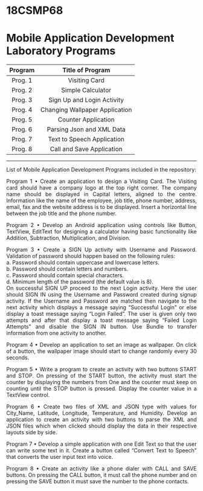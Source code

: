 # 18CSMP68
# Mobile Application Development Laboratory Programs

|    Program     |         Title of Program       | 
| :------------: | :----------------------------: | 
|    Prog. 1     |          Visiting Card         |     
|    Prog. 2     |        Simple Calculator       |    
|    Prog. 3     |   Sign Up and Login Activity   |   
|    Prog. 4     | Changing Wallpaper Application |
|    Prog. 5     |       Counter Application      | 
|    Prog. 6     |   Parsing Json and XML Data    | 
|    Prog. 7     |   Text to Speech Application   | 
|    Prog. 8     |    Call and Save Application   | 

-----------------------------------------------------------------------------------------------------------------------------------------------------------------------

List of Mobile Application Development Programs included in the repository:

<p align="justify"> 
Program 1 • Create an application to design a Visiting Card. The Visiting card should have a company logo at the top right corner. The company name should be displayed 
in Capital letters, aligned to the centre. Information like the name of the employee, job title, phone number, address, email, fax and the website address is to be 
displayed. Insert a horizontal line between the job title and the phone number.
</p>

<p align="justify"> 
Program 2 • Develop an Android application using controls like Button, TextView, EditText for designing a calculator having basic functionality like Addition, 
Subtraction, Multiplication, and Division.
</p>

<p align="justify"> 
Program 3 • Create a SIGN Up activity with Username and Password. Validation of password should happen based on the following rules: <br>
a. Password should contain uppercase and lowercase letters. <br>
b. Password should contain letters and numbers. <br>
c. Password should contain special characters. <br>
d. Minimum length of the password (the default value is 8). <br>
On successful SIGN UP proceed to the next Login activity. Here the user should SIGN IN using the Username and Password created during signup activity. If the Username 
and Password are matched then navigate to the next activity which displays a message saying “Successful Login” or else display a toast message saying “Login Failed”. 
The user is given only two attempts and after that display a toast message saying “Failed Login Attempts” and disable the SIGN IN button. Use Bundle to transfer 
information from one activity to another.
</p>

<p align="justify"> 
Program 4 • Develop an application to set an image as wallpaper. On click of a button, the wallpaper image should start to change randomly every 30 seconds.
</p>

<p align="justify"> 
Program 5 • Write a program to create an activity with two buttons START and STOP. On pressing of the START button, the activity must start the counter by displaying 
the numbers from One and the counter must keep on counting until the STOP button is pressed. Display the counter value in a TextView control.
</p>

<p align="justify"> 
Program 6 • Create two files of XML and JSON type with values for City_Name, Latitude, Longitude, Temperature, and Humidity. Develop an application to create an 
activity with two buttons to parse the XML and JSON files which when clicked should display the data in their respective layouts side by side.
</p>

<p align="justify"> 
Program 7 • Develop a simple application with one Edit Text so that the user can write some text in it. Create a button called “Convert Text to Speech” that converts 
the user input text into voice.
</p>

<p align="justify"> 
Program 8 • Create an activity like a phone dialer with CALL and SAVE buttons. On pressing the CALL button, it must call the phone number and on pressing the SAVE 
button it must save the number to the phone contacts.
</p>
